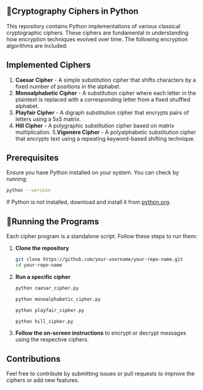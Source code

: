 ## 🔐Cryptography Ciphers in Python

This repository contains Python implementations of various classical cryptographic ciphers. These ciphers are fundamental in understanding how encryption techniques evolved over time. The following encryption algorithms are included:

## Implemented Ciphers

1. **Caesar Cipher** - A simple substitution cipher that shifts characters by a fixed number of positions in the alphabet.
2. **Monoalphabetic Cipher** - A substitution cipher where each letter in the plaintext is replaced with a corresponding letter from a fixed shuffled alphabet.
3. **Playfair Cipher** - A digraph substitution cipher that encrypts pairs of letters using a 5x5 matrix.
4. **Hill Cipher** - A polygraphic substitution cipher based on matrix multiplication.
5.**Vigenère Cipher** - A polyalphabetic substitution cipher that encrypts text using a repeating keyword-based shifting technique.
## Prerequisites

Ensure you have Python installed on your system. You can check by running:

```sh
python --version
```

If Python is not installed, download and install it from [python.org](https://www.python.org/downloads/).

## 🚀Running the Programs

Each cipher program is a standalone script. Follow these steps to run them:

1. **Clone the repository**

   ```sh
   git clone https://github.com/your-username/your-repo-name.git
   cd your-repo-name
   ```

2. **Run a specific cipher**

   ```sh
   python caesar_cipher.py
   ```

   ```sh
   python monoalphabetic_cipher.py
   ```

   ```sh
   python playfair_cipher.py
   ```

   ```sh
   python hill_cipher.py
   ```

3. **Follow the on-screen instructions** to encrypt or decrypt messages using the respective ciphers.

## Contributions

Feel free to contribute by submitting issues or pull requests to improve the ciphers or add new features.
